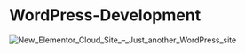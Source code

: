 # WordPress-Development
![New_Elementor_Cloud_Site_–_Just_another_WordPress_site](https://user-images.githubusercontent.com/5459532/86521497-0cd76c00-be5a-11ea-8dac-4213c10a21b1.png)
